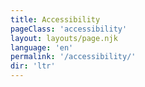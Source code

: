 ```yaml
---
title: Accessibility
pageClass: 'accessibility'
layout: layouts/page.njk 
language: 'en'
permalink: '/accessibility/'
dir: 'ltr'
---
```


